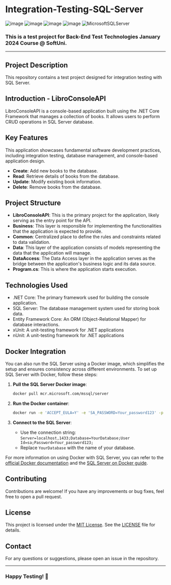 # Integration-Testing-SQL-Server
![image](https://img.shields.io/badge/C%23-239120?style=for-the-badge&logo=csharp&logoColor=white)
![image](https://img.shields.io/badge/.NET-512BD4?style=for-the-badge&logo=dotnet&logoColor=white)
![image](https://img.shields.io/badge/Visual_Studio-5C2D91?style=for-the-badge&logo=visual%20studio&logoColor=white)
![image](https://img.shields.io/badge/Docker-2CA5E0?style=for-the-badge&logo=docker&logoColor=white)
![MicrosoftSQLServer](https://img.shields.io/badge/Microsoft%20SQL%20Server-CC2927?style=for-the-badge&logo=microsoft%20sql%20server&logoColor=white)
### This is a test project for **Back-End Test Technologies** January 2024 Course @ SoftUni.
---
## Project Description
This repository contains a test project designed for integration testing with SQL Server. 

## Introduction - LibroConsoleAPI
LibroConsoleAPI is a console-based application built using the .NET Core Framework that manages a collection of books. It allows users to perform CRUD operations in SQL Server database.

## Key Features
This application showcases fundamental software development practices, including integration testing, database management, and console-based application design.
- **Create**: Add new books to the database.
- **Read**: Retrieve details of books from the database.
- **Update**: Modify existing book information.
- **Delete**: Remove books from the database.

## Project Structure
- **LibroConsoleAPI**: This is the primary project for the application, likely serving as the entry point for the API.
- **Business**: This layer is responsible for implementing the functionalities that the application is expected to provide.
- **Common**: Centralized place to define the rules and constraints related to data validation.
- **Data**: This layer of the application consists of models representing the data that the application will manage.
- **DataAccess**: The Data Access layer in the application serves as the bridge between the application's business logic and its data source.
- **Program.cs**: This is where the application starts execution. 
  
## Technologies Used
- .NET Core: The primary framework used for building the console application.
- SQL Server: The database management system used for storing book data.
- Entity Framework Core: An ORM (Object-Relational Mapper) for database interactions.
- xUnit: A unit-testing framework for .NET applications
- nUnit: A unit-testing framework for .NET applications
  
## Docker Integration
You can also run the SQL Server using a Docker image, which simplifies the setup and ensures consistency across different environments. To set up SQL Server with Docker, follow these steps:

1. **Pull the SQL Server Docker image**:

    ```bash
    docker pull mcr.microsoft.com/mssql/server
    ```

2. **Run the Docker container**:

    ```bash
    docker run -e 'ACCEPT_EULA=Y' -e 'SA_PASSWORD=Your_password123' -p 1433:1433 --name sqlserver -d mcr.microsoft.com/mssql/server
    ```

3. **Connect to the SQL Server**:

    - Use the connection string: `Server=localhost,1433;Database=YourDatabase;User Id=sa;Password=Your_password123;`
    - Replace `YourDatabase` with the name of your database.

For more information on using Docker with SQL Server, you can refer to the [official Docker documentation](https://hub.docker.com/_/microsoft-mssql-server) and the [SQL Server on Docker guide](https://docs.microsoft.com/en-us/sql/linux/sql-server-linux-docker-container-deployment).

## Contributing
Contributions are welcome! If you have any improvements or bug fixes, feel free to open a pull request.

## License
This project is licensed under the [MIT License](LICENSE). See the [LICENSE](LICENSE) file for details.

## Contact
For any questions or suggestions, please open an issue in the repository.

---
### Happy Testing! 🚀
